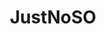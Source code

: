 ---
title: JustNoSO
crosslinks:
- JUSTNOMIL
- Drama
- UpliftingNews
- niceguys
- justnomil
- widowers
- JUSTNOFAMILY
- livven
- exmormon
- sex
- LifeAfterNarcissism
---